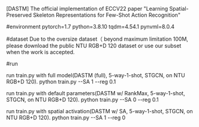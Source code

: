 [DASTM]
The official implementation of ECCV22 paper "Learning Spatial-Preserved Skeleton Representations for Few-Shot Action Recognition"

#environment
pytorch=1.7
python=3.8.10
tqdm=4.54.1
pynvml=8.0.4

#dataset
Due to the oversize dataset（ beyond maximum limitation 100M, please download the public NTU RGB+D 120 dataset or use our subset when the work is accepted.

#run

run train.py with full model(DASTM (full), 5-way-1-shot, STGCN, on NTU RGB+D 120). 
python train.py --SA 1 --reg 0.1

run train.py with default parameters(DASTM w/ RankMax, 5-way-1-shot, STGCN, on NTU RGB+D 120). 
python train.py --SA 0 --reg 0.1

run train.py with spatial activation(DASTM w/ SA, 5-way-1-shot, STGCN, on NTU RGB+D 120). 
python train.py --SA 1 --reg 0


